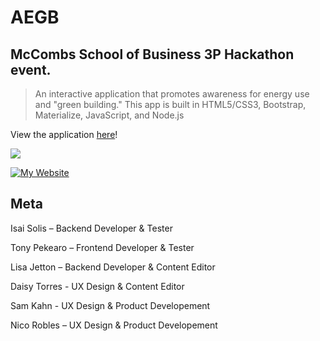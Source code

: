 # AEGB
## McCombs School of Business 3P Hackathon event.
> An interactive application that promotes awareness for energy use and "green building." This app is built in HTML5/CSS3, Bootstrap, Materialize, JavaScript, and Node.js

View the application [here](https://planethackathon.github.io/AEGB/)!

<a href="https://imgflip.com/gif/21wtxk"><img src="https://media.giphy.com/media/3o6Ztm25ikO467NGOk/giphy.gif"/></a>

[![My Website][websiteStatus]][websiteStatus]

## Meta

Isai Solis – Backend Developer & Tester

Tony Pekearo – Frontend Developer & Tester

Lisa Jetton – Backend Developer & Content Editor

Daisy Torres - UX Design & Content Editor

Sam Kahn - UX Design & Product Developement

Nico Robles – UX Design & Product Developement



<!-- Markdown link & img dfn's -->
[websiteStatus]: https://img.shields.io/website-up-down-green-red/http/shields.io.svg?label=my-website
